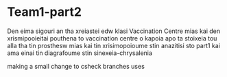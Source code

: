 # Team1-part2

Den eima sigouri an tha xreiastei edw klasi Vaccination Centre mias kai den xrismipooieitai pouthena to vaccination
centre o kapoia apo ta stoixeia tou alla tha tin prosthesw mias kai tin xrisimopoioume stin 
anazitisi sto part1 kai ama einai tin diagrafoume stin sinexeia-chrysalenia

making a small change to csheck branches uses